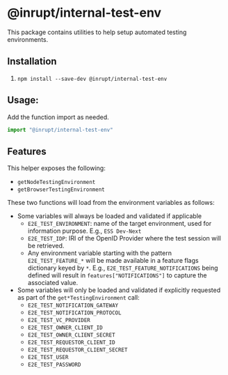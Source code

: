 # @inrupt/internal-test-env

This package contains utilities to help setup automated testing environments.

## Installation

1. `npm install --save-dev @inrupt/internal-test-env`

## Usage:

Add the function import as needed.

```js
import "@inrupt/internal-test-env"
```

## Features

This helper exposes the following:

- `getNodeTestingEnvironment`
- `getBrowserTestingEnvironment`

These two functions will load from the environment variables as follows:

- Some variables will always be loaded and validated if applicable
  - `E2E_TEST_ENVIRONMENT`: name of the target environment, used for information purpose.
    E.g., `ESS Dev-Next`
  - `E2E_TEST_IDP`: IRI of the OpenID Provider where the test session will be retrieved.
  - Any environment variable starting with the pattern `E2E_TEST_FEATURE_*` will be
    made available in a feature flags dictionary keyed by `*`. E.g., `E2E_TEST_FEATURE_NOTIFICATIONS`
    being defined will result in `features["NOTIFICATIONS"]` to capture the associated
    value.
- Some variables will only be loaded and validated if explicitly requested as part
  of the `get*TestingEnvironment` call:
  - `E2E_TEST_NOTIFICATION_GATEWAY`
  - `E2E_TEST_NOTIFICATION_PROTOCOL`
  - `E2E_TEST_VC_PROVIDER`
  - `E2E_TEST_OWNER_CLIENT_ID`
  - `E2E_TEST_OWNER_CLIENT_SECRET`
  - `E2E_TEST_REQUESTOR_CLIENT_ID`
  - `E2E_TEST_REQUESTOR_CLIENT_SECRET`
  - `E2E_TEST_USER`
  - `E2E_TEST_PASSWORD`
